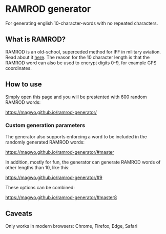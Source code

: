 # RAMROD generator

For generating english 10-character-words with no repeated characters.

## What is RAMROD?

RAMROD is an old-school, superceded method for IFF in military aviation. Read about it [here](http://lafayette24sqn.free.fr/2013TLW/DOCumentation_files/2013%2006%2020%20SPINS%20TLW%202013%20CH1.pdf). The reason for the 10 character length is that the RAMROD word can also be used to encrypt digits 0-9, for example GPS coordinates.


## How to use

Simply open this page and you will be prestented with 600 random RAMROD words:

https://magwo.github.io/ramrod-generator/


### Custom generation parameters

The generator also supports enforcing a word to be included in the randomly generated RAMROD words:

https://magwo.github.io/ramrod-generator/#master


In addition, mostly for fun, the generator can generate RAMROD words of other lengths than 10, like this:

https://magwo.github.io/ramrod-generator/#9


These options can be combined:

https://magwo.github.io/ramrod-generator/#master8



## Caveats

Only works in modern browsers: Chrome, Firefox, Edge, Safari
